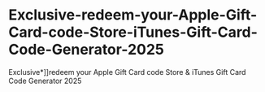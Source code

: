 # Exclusive-redeem-your-Apple-Gift-Card-code-Store-iTunes-Gift-Card-Code-Generator-2025
Exclusive*]]redeem your Apple Gift Card code Store &amp; iTunes Gift Card Code Generator 2025
